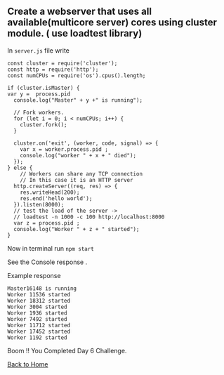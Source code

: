 ## Create a webserver that uses all available(multicore server) cores using cluster module. ( use loadtest library)

In `server.js` file write 

```
const cluster = require('cluster');
const http = require('http');
const numCPUs = require('os').cpus().length;

if (cluster.isMaster) {
var y =  process.pid
  console.log("Master" + y +" is running");

  // Fork workers.
  for (let i = 0; i < numCPUs; i++) {
    cluster.fork();
  }

  cluster.on('exit', (worker, code, signal) => {
    var x = worker.process.pid ;
    console.log("worker " + x + " died");
  });
} else {
    // Workers can share any TCP connection
    // In this case it is an HTTP server
  http.createServer((req, res) => {
    res.writeHead(200);
    res.end('hello world');
  }).listen(8000);
  // test the load of the server ->
  // loadtest -n 1000 -c 100 http://localhost:8000
  var z = process.pid ;
  console.log("Worker " + z + " started");
}
```

Now in terminal run `npm start`

See the Console response .

Example response 

```
Master16148 is running
Worker 11536 started
Worker 18312 started
Worker 3004 started
Worker 1936 started
Worker 7492 started
Worker 11712 started
Worker 17452 started
Worker 1192 started
```

Boom !! You Completed Day 6 Challenge.

[Back to Home](../README.md)